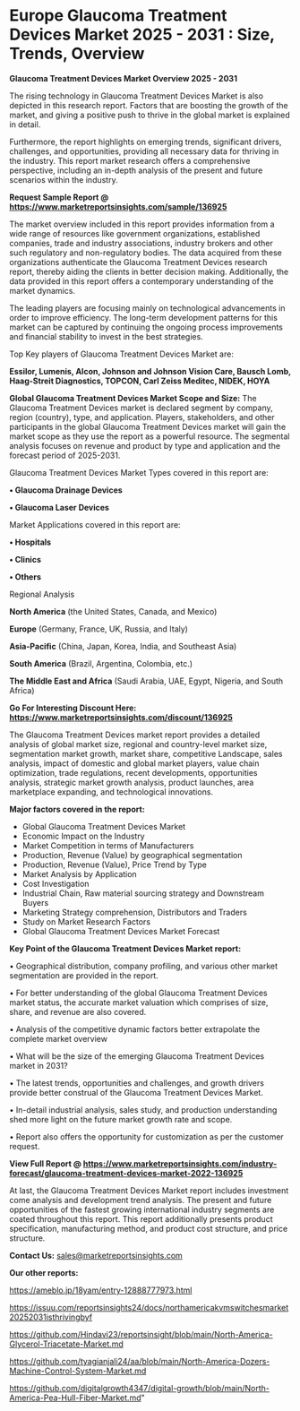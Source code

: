  # Europe Glaucoma Treatment Devices Market 2025 - 2031 : Size, Trends, Overview

<Strong> Glaucoma Treatment Devices Market Overview 2025 - 2031</strong>

The rising technology in Glaucoma Treatment Devices Market is also depicted in this research report. Factors that are boosting the growth of the market, and giving a positive push to thrive in the global market is explained in detail.

Furthermore, the report highlights on emerging trends, significant drivers, challenges, and opportunities, providing all necessary data for thriving in the industry. This report market research offers a comprehensive perspective, including an in-depth analysis of the present and future scenarios within the industry.

<strong>Request Sample Report @ <a href=https://www.marketreportsinsights.com/sample/136925>https://www.marketreportsinsights.com/sample/136925</a></strong>

The market overview included in this report provides information from a wide range of resources like government organizations, established companies, trade and industry associations, industry brokers and other such regulatory and non-regulatory bodies. The data acquired from these organizations authenticate the Glaucoma Treatment Devices research report, thereby aiding the clients in better decision making. Additionally, the data provided in this report offers a contemporary understanding of the market dynamics.

The leading players are focusing mainly on technological advancements in order to improve efficiency. The long-term development patterns for this market can be captured by continuing the ongoing process improvements and financial stability to invest in the best strategies.

Top Key players of Glaucoma Treatment Devices Market are:

<strong>Essilor, Lumenis, Alcon, Johnson and Johnson Vision Care, Bausch  Lomb, Haag-Streit Diagnostics, TOPCON, Carl Zeiss Meditec, NIDEK, HOYA</strong>

<strong><b>Global Glaucoma Treatment Devices Market Scope and Size:</b></strong>
The Glaucoma Treatment Devices market is declared segment by company, region (country), type, and application. Players, stakeholders, and other participants in the global Glaucoma Treatment Devices market will gain the market scope as they use the report as a powerful resource. The segmental analysis focuses on revenue and product by type and application and the forecast period of 2025-2031.

Glaucoma Treatment Devices Market Types covered in this report are:

<strong>• Glaucoma Drainage Devices

• Glaucoma Laser Devices</strong>

Market Applications covered in this report are:

<strong>• Hospitals

• Clinics

• Others</strong> 

Regional Analysis

<strong>North America</strong> (the United States, Canada, and Mexico)

<strong>Europe</strong> (Germany, France, UK, Russia, and Italy)

<strong>Asia-Pacific</strong> (China, Japan, Korea, India, and Southeast Asia)

<strong>South America</strong> (Brazil, Argentina, Colombia, etc.)

<strong>The Middle East and Africa</strong> (Saudi Arabia, UAE, Egypt, Nigeria, and South Africa)

<strong>Go For Interesting Discount Here: <a href=https://www.marketreportsinsights.com/discount/136925>https://www.marketreportsinsights.com/discount/136925</a></strong>

The Glaucoma Treatment Devices market report provides a detailed analysis of global market size, regional and country-level market size, segmentation market growth, market share, competitive Landscape, sales analysis, impact of domestic and global market players, value chain optimization, trade regulations, recent developments, opportunities analysis, strategic market growth analysis, product launches, area marketplace expanding, and technological innovations.

<strong><b>Major factors covered in the report:</b></strong>
<ul>
  <li>Global Glaucoma Treatment Devices Market </li>
  <li>Economic Impact on the Industry</li>
  <li>Market Competition in terms of Manufacturers</li>
  <li>Production, Revenue (Value) by geographical segmentation</li>
  <li>Production, Revenue (Value), Price Trend by Type</li>
  <li>Market Analysis by Application</li>
  <li>Cost Investigation</li>
  <li>Industrial Chain, Raw material sourcing strategy and Downstream Buyers</li>
  <li>Marketing Strategy comprehension, Distributors and Traders</li>
  <li>Study on Market Research Factors</li>
  <li>Global Glaucoma Treatment Devices Market Forecast</li>
</ul>

<strong><b>Key Point of the Glaucoma Treatment Devices Market report:</b></strong>

• Geographical distribution, company profiling, and various other market segmentation are provided in the report.

• For better understanding of the global Glaucoma Treatment Devices market status, the accurate market valuation which comprises of size, share, and revenue are also covered.

• Analysis of the competitive dynamic factors better extrapolate the complete market overview

• What will be the size of the emerging Glaucoma Treatment Devices market in 2031?

• The latest trends, opportunities and challenges, and growth drivers provide better construal of the Glaucoma Treatment Devices Market.

• In-detail industrial analysis, sales study, and production understanding shed more light on the future market growth rate and scope.

• Report also offers the opportunity for customization as per the customer request.

<strong><b>View Full Report @ <a href=https://www.marketreportsinsights.com/industry-forecast/glaucoma-treatment-devices-market-2022-136925>https://www.marketreportsinsights.com/industry-forecast/glaucoma-treatment-devices-market-2022-136925</a></b></strong>


At last, the Glaucoma Treatment Devices Market report includes investment come analysis and development trend analysis. The present and future opportunities of the fastest growing international industry segments are coated throughout this report. This report additionally presents product specification, manufacturing method, and product cost structure, and price structure.

<strong>Contact Us:</strong>
sales@marketreportsinsights.com

<strong>Our other reports:</strong>

<a href=https://ameblo.jp/18yam/entry-12888777973.html>https://ameblo.jp/18yam/entry-12888777973.html</a>

<a href=https://issuu.com/reportsinsights24/docs/northamericakvmswitchesmarket20252031isthrivingbyf>https://issuu.com/reportsinsights24/docs/northamericakvmswitchesmarket20252031isthrivingbyf</a>

<a href=https://github.com/Hindavi23/reportsinsight/blob/main/North-America-Glycerol-Triacetate-Market.md>https://github.com/Hindavi23/reportsinsight/blob/main/North-America-Glycerol-Triacetate-Market.md</a>

<a href=https://github.com/tyagianjali24/aa/blob/main/North-America-Dozers-Machine-Control-System-Market.md>https://github.com/tyagianjali24/aa/blob/main/North-America-Dozers-Machine-Control-System-Market.md</a>

<a href=https://github.com/digitalgrowth4347/digital-growth/blob/main/North-America-Pea-Hull-Fiber-Market.md>https://github.com/digitalgrowth4347/digital-growth/blob/main/North-America-Pea-Hull-Fiber-Market.md</a>"
